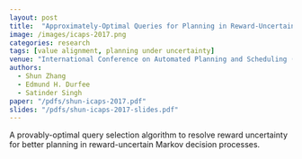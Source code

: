 ```yaml
---
layout: post
title:  "Approximately-Optimal Queries for Planning in Reward-Uncertain Markov Decision Processes"
image: /images/icaps-2017.png
categories: research
tags: [value alignment, planning under uncertainty]
venue: "International Conference on Automated Planning and Scheduling (ICAPS), 2017"
authors:
  - Shun Zhang
  - Edmund H. Durfee
  - Satinder Singh
paper: "/pdfs/shun-icaps-2017.pdf"
slides: "/pdfs/shun-icaps-2017-slides.pdf"
---
```

A provably-optimal query selection algorithm to resolve reward uncertainty for better planning in reward-uncertain Markov decision processes.

<!-- Also presented at _Multi-disciplinary Conference on Reinforcement Learning and Decision Making (RLDM)_, 2017. -->
